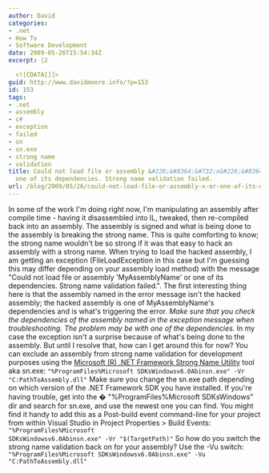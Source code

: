 ```yaml
---
author: David
categories:
- .net
- How To
- Software Development
date: 2009-05-26T15:54:34Z
excerpt: |2

  <![CDATA[]]>
guid: http://www.davidmoore.info/?p=153
id: 153
tags:
- .net
- assembly
- c#
- exception
- failed
- sn
- sn.exe
- strong name
- validation
title: Could not load file or assembly &#226;&#8364;&#732;x&#226;&#8364;&#8482; or
  one of its dependencies. Strong name validation failed.
url: /blog/2009/05/26/could-not-load-file-or-assembly-x-or-one-of-its-dependencies-strong-name-validation-failed/
---
```


In some of the work I'm doing right now, I'm manipulating an assembly after compile time - having it disassembled into IL, tweaked, then re-compiled back into an assembly. The assembly is signed and what is being done to the assembly is breaking the strong name. This is quite comforting to know; the strong name wouldn't be so strong if it was that easy to hack an assembly with a strong name. When trying to load the hacked assembly, I am getting an exception (FileLoadException in this case but I'm guessing this may differ depending on your assembly load method) with the message "Could not load file or assembly 'MyAssemblyName' or one of its dependencies. Strong name validation failed.". The first interesting thing here is that the assembly named in the error message isn't the hacked assembly; the hacked assembly is one of MyAssemblyName's dependencies and is what's triggering the error. <em>Make sure that you check the dependencies of the assembly named in the exception message when troubleshooting. The problem may be with one of the dependencies.</em> In my case the exception isn't a surprise because of what's being done to the assembly. But until I resolve that, how can I get around this for now? You can exclude an assembly from strong name validation for development purposes using the <a title="Strong Name Tool" href="http://msdn.microsoft.com/en-us/library/k5b5tt23(VS.71).aspx">Microsoft (R) .NET Framework Strong Name Utility</a> tool aka sn.exe: <code>"%ProgramFiles%Microsoft SDKsWindowsv6.0Abinsn.exe" -Vr "C:PathToAssembly.dll"</code> Make sure you change the sn.exe path depending on which version of the .NET Framework SDK you have installed. If you're having trouble, get into the � "%ProgramFiles%Microsoft SDKsWindows" dir and search for sn.exe, and use the newest one you can find. You might find it handy to add this as a Post-build event command-line for your project from within Visual Studio in Project Properties > Build Events: <code>"%ProgramFiles%Microsoft SDKsWindowsv6.0Abinsn.exe" -Vr "$(TargetPath)"</code> So how do you switch the strong name validation back on for your assembly? Use the -Vu switch: <code>"%ProgramFiles%Microsoft SDKsWindowsv6.0Abinsn.exe" -Vu "C:PathToAssembly.dll"</code>